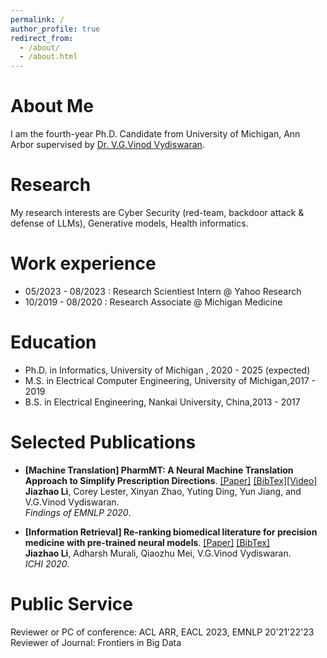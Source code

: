 ```yaml
---
permalink: /
author_profile: true
redirect_from: 
  - /about/
  - /about.html
---
```


<!-- ![ ](https://jiazhaoli.github.io/images/avatar.jpg) -->


# About Me
I am the fourth-year Ph.D. Candidate from University of Michigan, Ann Arbor supervised by [Dr. V.G.Vinod Vydiswaran](http://www-personal.umich.edu/~vgvinodv/).  

# Research
My research interests are Cyber Security (red-team, backdoor attack & defense of LLMs), Generative models, Health informatics.


# Work experience
* 05/2023 - 08/2023 : Research Scientiest Intern @ Yahoo Research
* 10/2019 - 08/2020 : Research Associate @ Michigan Medicine


# Education

* Ph.D. in Informatics, University of Michigan , 2020 - 2025 (expected)
* M.S. in Electrical Computer Engineering, University of Michigan,2017 - 2019
* B.S. in Electrical Engineering, Nankai University, China,2013 - 2017


# Selected Publications

* <b>[Machine Translation] PharmMT: A Neural Machine Translation Approach to Simplify Prescription Directions</b>. [[Paper]](https://www.aclweb.org/anthology/2020.findings-emnlp.251.pdf) [[BibTex]](https://jiazhaoli.github.io/files/2020/EMNLP/PharmMT.txt)[[Video]](https://slideslive.com/38940180/pharmmt-a-neural-machine-translation-approach-to-simplify-prescription-directions?) <br> 
<b>Jiazhao Li</b>, Corey Lester, Xinyan Zhao, Yuting Ding, Yun Jiang, and V.G.Vinod Vydiswaran. <br>
<i>Findings of EMNLP 2020</i>.<br>


* <b>[Information Retrieval] Re-ranking biomedical literature for precision medicine with pre-trained neural models</b>. [[Paper]](https://jiazhaoli.github.io/files/2020/ICHI/ICHI2020_Re-ranking.pdf) [[BibTex]](https://jiazhaoli.github.io/files/2020/ICHI/ICHI.txt)<br>
<b>Jiazhao Li</b>, Adharsh Murali, Qiaozhu Mei, V.G.Vinod Vydiswaran. <br>
<i>ICHI 2020</i>.<br>



# Public Service

Reviewer or PC of conference: ACL ARR, EACL 2023, EMNLP 20'21'22'23
Reviewer of Journal: Frontiers in Big Data

<!---Experience--->
